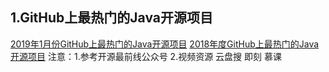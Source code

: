 ## 1.GitHub上最热门的Java开源项目
[2019年1月份GitHub上最热门的Java开源项目](https://mp.weixin.qq.com/s/H6OHjnsSepFw6soN-MZIUw)
[2018年度GitHub上最热门的Java开源项目](https://mp.weixin.qq.com/s/dWX6SNPM2nwuaRqHH87xFA)
注意：1.参考开源最前线公众号
2.视频资源 云盘搜 即刻 慕课